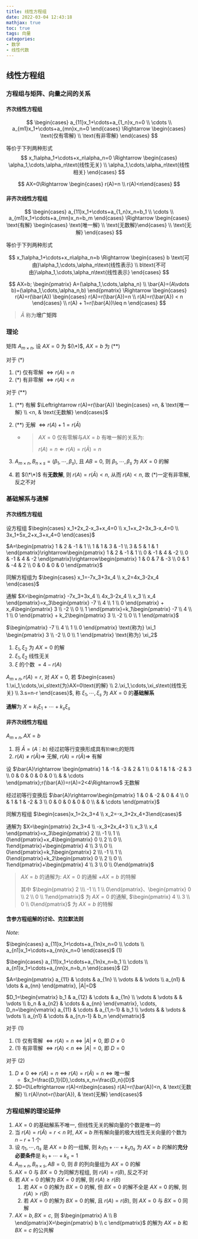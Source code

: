 ```yaml
---
title: 线性方程组
date: 2022-03-04 12:43:18
mathjax: true
toc: true
tags: 向量
categories:
- 数学
- 线性代数
---
```


## 线性方程组

### 方程组与矩阵、向量之间的关系

#### 齐次线性方程组

$$
\begin{cases} a_{11}x_1+\cdots+a_{1_n}x_n=0 \\ \cdots \\ a_{m1}x_1+\cdots+a_{mn}x_n=0 \end{cases} \Rightarrow \begin{cases} \text{仅有零解} \\ \text{有非零解} \end{cases}
$$

等价于下列两种形式
$$
x_1\alpha_1+\cdots+x_n\alpha_n=0 \Rightarrow \begin{cases} \alpha_1,\cdots,\alpha_n\text{线性无关} \\ \alpha_1,\cdots,\alpha_n\text{线性相关} \end{cases}
$$

$$
AX=0\Rightarrow \begin{cases} r(A)=n \\ r(A)<n\end{cases}
$$

<!--more-->

#### 非齐次线性方程组

$$
\begin{cases} a_{11}x_1+\cdots+a_{1_n}x_n=b_1 \\ \cdots \\ a_{m1}x_1+\cdots+a_{mn}x_n=b_m \end{cases} \Rightarrow \begin{cases} \text{有解} \begin{cases} \text{唯一解} \\ \text{无数解}\end{cases} \\ \text{无解} \end{cases}
$$

等价于下列两种形式

$$
x_1\alpha_1+\cdots+x_n\alpha_n=b \Rightarrow \begin{cases} b \text{可由}\alpha_1,\cdots,\alpha_n\text{线性表示} \\ b\text{不可由}\alpha_1,\cdots,\alpha_n\text{线性表示} \end{cases}
$$

$$
AX=b; \begin{pmatrix} A=(\alpha_1,\cdots,\alpha_n) \\ \bar{A}=(A\vdots b)=(\alpha_1,\cdots,\alpha_n,b) \end{pmatrix} \Rightarrow \begin{cases} r(A)=r(\bar{A}) \begin{cases} r(A)=r(\bar{A})=n \\ r(A)=r(\bar{A}) < n \end{cases} \\ r(A) + 1=r(\bar{A})\leq n \end{cases}
$$

> $\bar{A}$ 称为**增广矩阵**

### 理论

矩阵 $A_{m\times n}$, 设 $AX=0$ 为 $(\*)$, $AX=b$ 为 $(**)$

对于 $(*)$

1. $(*)$ 仅有零解 $\Leftrightarrow r(A)=n$
2. $(*)$ 有非零解 $\Leftrightarrow r(A)<n$

对于 $(**)$

1. $(**)$ 有解 $\Leftrightarrow r(A)=r(\bar{A}) \begin{cases} =n, & \text{唯一解} \\ <n, & \text{无数解} \end{cases}$

2. $(**)$ 无解 $\Leftrightarrow r(A)+1=r(\bar{A})$

   * > $AX=0$ 仅有零解与$AX=b$ 有唯一解的关系为:
     >
     > $r(A)=n \Leftarrow r(A)=r(\bar{A})=n$

3. $A_{m\times n},B_{n\times s}=(\beta_1,\cdots,\beta_s)$, 且 $AB=0$, 则 $\beta_1,\cdots,\beta_s$ 为 $AX=0$ 的解

3. 若 $(\*\*)$ 有**无数解**, 则 $r(A)=r(\bar{A})<n$, 从而 $r(A)<n$, 故 $(*)$一定有非零解, 反之不对

### 基础解系与通解

#### 齐次线性方程组

设方程组 $\begin{cases} x_1+2x_2-x_3+x_4=0 \\ x_1+x_2+3x_3-x_4=0 \\ 3x_1+5x_2+x_3+x_4=0 \end{cases}$

$A=\begin{pmatrix} 1 & 2 & -1 & 1 \\ 1 & 1 & 3 & -1 \\ 3 & 5 & 1 & 1 \end{pmatrix}\rightarrow\begin{pmatrix} 1 & 2 & -1 & 1 \\ 0 & -1 & 4 & -2 \\ 0 & -1 & 4 & -2 \end{pmatrix}\rightarrow\begin{pmatrix} 1 & 0  & 7 & -3 \\ 0 & 1 & -4 & 2 \\ 0 & 0 & 0 & 0 \end{pmatrix}$

同解方程组为 $\begin{cases} x_1=-7x_3+3x_4 \\ x_2=4x_3-2x_4 \end{cases}$

通解 $X=\begin{pmatrix} -7x_3+3x_4 \\ 4x_3-2x_4 \\ x_3 \\ x_4 \end{pmatrix}=x_3\begin{pmatrix} -7 \\ 4 \\ 1 \\ 0 \end{pmatrix} + x_4\begin{pmatrix} 3 \\ -2 \\ 0 \\ 1 \end{pmatrix}=k_1\begin{pmatrix} -7 \\ 4 \\ 1 \\ 0 \end{pmatrix} + k_2\begin{pmatrix} 3 \\ -2 \\ 0 \\ 1 \end{pmatrix}$

$\begin{pmatrix} -7 \\ 4 \\ 1 \\ 0 \end{pmatrix} \text{称为} \xi_1 \begin{pmatrix} 3 \\ -2 \\ 0 \\ 1 \end{pmatrix} \text{称为} \xi_2$

1. $\xi_1,\xi_2$ 为 $AX=0$ 的解
2. $\xi_1, \xi_2$ 线性无关
3. $\xi$ 的个数 $=4-r(A)$

$A_{m\times n}, r(A)=r$, 对 $AX=0$, 若 $\begin{cases} 1.\xi_1,\cdots,\xi_s\text{为}AX=0\text{的解} \\ 2.\xi_1,\cdots,\xi_s\text{线性无关} \\ 3.s=n-r \end{cases}$, 称 $\xi_1,\cdots,\xi_s$ 为 $AX=0$ 的**基础解系**

**通解**为 $X=k_1\xi_1+\cdots+k_s\xi_s$

#### 非齐次线性方程组

$A_{m\times n}, AX=b$

1. 将 $\bar{A}=(A\vdots b)$ 经过初等行变换形成具有`阶梯化`的矩阵
2. $r(A)\not=r(\bar{A})\Rightarrow$ 无解, $r(A)=r(\bar{A})\Rightarrow$ 有解

设 $\bar{A}\rightarrow \begin{pmatrix} 1 & -1 & -3 & 2 & 1 \\ 0 & 1 & 1  & -2 & 3 \\ 0 & 0 & 0 & 0 & 0 \\ & & \cdots \end{pmatrix};r(\bar{A})=r(A)=2<4\Rightarrow$ 无数解

经过初等行变换后 $\bar{A}\rightarrow\begin{pmatrix} 1 & 0 & -2 & 0 & 4 \\ 0 & 1 & 1  & -2 & 3 \\ 0 & 0 & 0 & 0 & 0 \\ & & \cdots \end{pmatrix}$

同解方程组 $\begin{cases}x_1=2x_3+4 \\ x_2=-x_3+2x_4+3\end{cases}$

通解为 $X=\begin{pmatrix} 2x_3+4 \\ -x_3+2x_4+3 \\ x_3 \\ x_4 \end{pmatrix}=x_3\begin{pmatrix} 2 \\\ -1 \\ 1 \\ 0\end{pmatrix}+x_4\begin{pmatrix} 0 \\ 2 \\ 0 \\ 1\end{pmatrix}+\begin{pmatrix} 4 \\ 3 \\ 0 \\ 0\end{pmatrix}=k_1\begin{pmatrix} 2 \\\ -1 \\ 1 \\ 0\end{pmatrix}+k_2\begin{pmatrix} 0 \\ 2 \\ 0 \\ 1\end{pmatrix}+\begin{pmatrix} 4 \\ 3 \\ 0 \\ 0\end{pmatrix}$

> $AX=b$ 的通解为: $AX=0$ 的通解 $+AX=b$ 的特解
>
> 其中 $\begin{pmatrix} 2 \\\ -1 \\ 1 \\ 0\end{pmatrix}、\begin{pmatrix} 0 \\ 2 \\ 0 \\ 1\end{pmatrix}$ 为 $AX=0$ 的通解, $\begin{pmatrix} 4 \\ 3 \\ 0 \\ 0\end{pmatrix}$ 为 $AX=b$ 的特解

#### 含参方程组解的讨论、克拉默法则

$Note:$

$\begin{cases} a_{11}x_1+\cdots+a_{1n}x_n=0 \\ \cdots \\ a_{n1}x_1+\cdots+a_{nn}x_n=0 \end{cases}$   $(1)$

$\begin{cases} a_{11}x_1+\cdots+a_{1n}x_n=b_1 \\ \cdots \\ a_{n1}x_1+\cdots+a_{nn}x_n=b_n \end{cases}$   $(2)$

$A=\begin{pmatrix} a_{11} & \cdots & a_{1n} \\ \vdots & & \vdots \\ a_{n1} & \dots & a_{nn} \end{pmatrix}, |A|=D$

$D_1=\begin{vmatrix} b_1 & a_{12} & \cdots & a_{1n} \\ \vdots & \vdots & & \vdots \\ b_n & a_{n2} & \cdots & a_{nn} \end{vmatrix}, \cdots, D_n=\begin{vmatrix} a_{11} & \cdots & a_{1,n-1} & b_1 \\ \vdots & & \vdots & \vdots \\ a_{n1} & \cdots & a_{n,n-1} & b_n \end{vmatrix}$

对于 $(1)$

1. $(1)$ 仅有零解 $\Leftrightarrow r(A)=n\Leftrightarrow |A|\not=0$, 即 $D\not=0$
2. $(1)$ 有非零解 $\Leftrightarrow r(A)<n\Leftrightarrow |A|=0$, 即 $D=0$

对于 $(2)$

1. $D\not=0\Leftrightarrow r(A)=n\Leftrightarrow r(A)=r(\bar{A})=n\Leftrightarrow \text{唯一解}$
   * $x_1=\frac{D_1}{D},\cdots,x_n=\frac{D_n}{D}$
2. $D=0\Leftrightarrow r(A)<n\begin{cases} r(A)=r(\bar{A})<n, & \text{无数解} \\ r(A)\not=r(\bar{A}), & \text{无解} \end{cases}$

### 方程组解的理论延伸

1. $AX=0$ 的基础解系不唯一, 但线性无关的解向量的个数是唯一的
2. 当 $r(A)=r(\bar{A})=r<n$ 时, $AX=b$ 所有解向量的极大线性无关向量的个数为 $n-r+1$ 个
3. 设 $\eta_1,\cdots,\eta_s$ 是 $AX=b$ 的一组解, 则 $k_1\eta_1+\cdots+k_s\eta_s$ 为 $AX=b$ 的解的**充分必要条件**是 $k_1+\cdots+k_s=1$
4. $A_{m\times n}, B_{n\times s}, AB=0$, 则 $B$ 的列向量组为 $AX=0$ 的解
5. $AX=0$ 与 $BX=0$ 为同解方程组, 则 $r(A)=r(B)$, 反之不对
6. 若 $AX=0$ 的解为 $BX=0$ 的解, 则 $r(A)\geq r(B)$
   1. 若 $AX=0$ 的解为 $BX=0$ 的解, 但 $BX=0$ 的解不全是 $AX=0$ 的解, 则 $r(A)>r(B)$
   2. 若 $AX=0$ 的解为 $BX=0$ 的解, 且 $r(A)=r(B)$, 则 $AX=0$ 与 $BX=0$ 同解
7. $AX=b,BX=c$, 则 $\begin{pmatrix} A \\ B \end{pmatrix}X=\begin{pmatrix} b \\ c \end{pmatrix}$ 的解为 $AX=b$ 和 $BX=c$ 的公共解
